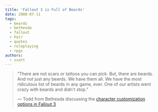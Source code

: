 ```yaml
---
title: 'Fallout 3 is Full of Beards'
date: 2008-07-11
tags:
  - beards
  - bethesda
  - fallout
  - hair
  - quotes
  - roleplaying
  - rpgs
authors:
  - scott
---
```


> "There are not scars or tattoos you can pick. But, there are beards. And not just any beards. We have them all. We have the most ridiculous list of beards in any game, ever. One of our artists went crazy with beards and didn't stop."
>
> — Todd from Bethesda discussing the [character customization options in Fallout 3](http://www.bethsoft.com/bgsforums/index.php?showtopic=856489)
